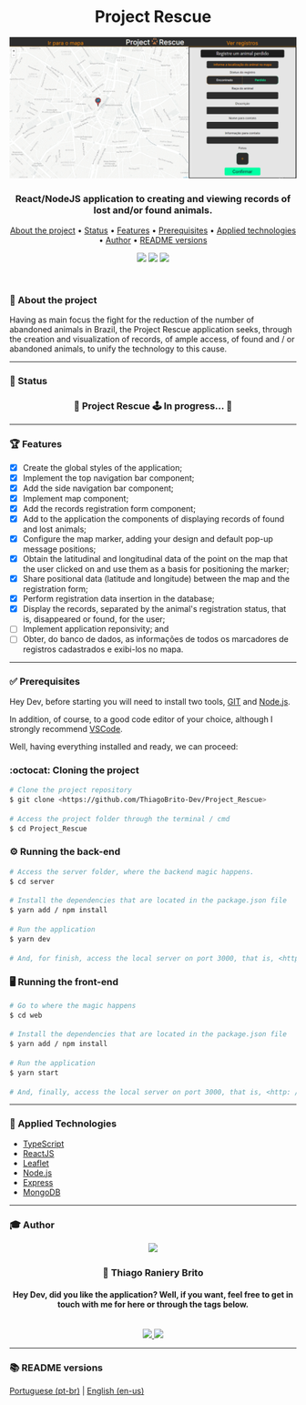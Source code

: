 <h1 align="center">Project Rescue</h1>

<div align="center">
    <img src="./assets/banner.png">
</div>

<h3 align="center">
    React/NodeJS application to creating and viewing records of lost and/or found animals.
</h3>

<p align="center">
    <a href="#-about-the-project">About the project</a> •
    <a href="#-status">Status</a> • 
    <a href="#-features">Features</a> • 
    <a href="#-prerequisites">Prerequisites</a> • 
    <a href="#-applied-technologies">Applied technologies</a> • 
    <a href="#-author">Author</a> •
    <a href="#-readme-versions">README versions</a>
</p>

<p align="center">
    <img src="https://img.shields.io/static/v1?label=LICENSE&message=MIT&color=00FFA3&style=for-the-badge" />
    <img src="https://img.shields.io/static/v1?label=yarn&message=v1.22.5&color=00FFA3&style=for-the-badge" />
    <img src="https://img.shields.io/static/v1?label=dependencies&message=up-to-date&color=00FFA3&style=for-the-badge&logo" />
</p>

<br/>

### 🎯 About the project

Having as main focus the fight for the reduction of the number of abandoned animals in Brazil, the Project Rescue application seeks, through the creation and visualization of records, of ample access, of found and / or abandoned animals, to unify the technology to this cause.

<hr />

### 🏁 Status
<h3 align="center">
	🚧 Project Rescue 🕹️  In progress...  🚧
</h3>

<hr />

### 🏆 Features

- [X] Create the global styles of the application;
- [X] Implement the top navigation bar component;
- [X] Add the side navigation bar component;
- [X] Implement map component;
- [X] Add the records registration form component;
- [X] Add to the application the components of displaying records of found and lost animals;
- [X] Configure the map marker, adding your design and default pop-up message positions;
- [x] Obtain the latitudinal and longitudinal data of the point on the map that the user clicked on and use them as a basis for positioning the marker;
- [x] Share positional data (latitude and longitude) between the map and the registration form;
- [X] Perform registration data insertion in the database;
- [X] Display the records, separated by the animal's registration status, that is, disappeared or found, for the user;
- [ ] Implement application reponsivity; and
- [ ] Obter, do banco de dados, as informações de todos os marcadores de registros cadastrados e exibi-los no mapa.

<hr />

### ✅ Prerequisites

Hey Dev, before starting you will need to install two tools, [GIT](https://git-scm.com) and [Node.js](https://nodejs.org/en/).

In addition, of course, to a good code editor of your choice, although I strongly recommend [VSCode](https://code.visualstudio.com/).

Well, having everything installed and ready, we can proceed:

### :octocat: Cloning the project
```bash
# Clone the project repository
$ git clone <https://github.com/ThiagoBrito-Dev/Project_Rescue>

# Access the project folder through the terminal / cmd
$ cd Project_Rescue
```

### ⚙️ Running the back-end

```bash
# Access the server folder, where the backend magic happens.
$ cd server

# Install the dependencies that are located in the package.json file
$ yarn add / npm install

# Run the application
$ yarn dev

# And, for finish, access the local server on port 3000, that is, <http: // localhost: 3000>
```

### 🖥️ Running the front-end

```bash
# Go to where the magic happens
$ cd web

# Install the dependencies that are located in the package.json file
$ yarn add / npm install

# Run the application
$ yarn start

# And, finally, access the local server on port 3000, that is, <http: // localhost: 3000>
```

<hr />

### 🔮 Applied Technologies
- [TypeScript](https://www.typescriptlang.org/)
- [ReactJS](https://pt-br.reactjs.org/)
- [Leaflet](https://leafletjs.com/)
- [Node.js](https://nodejs.org/en/)
- [Express](https://expressjs.com/pt-br/)
- [MongoDB](https://www.mongodb.com/cloud/atlas/lp/try2?utm_source=google&utm_campaign=gs_americas_brazil_search_core_brand_atlas_desktop&utm_term=mongodb&utm_medium=cpc_paid_search&utm_ad=e&utm_ad_campaign_id=12212624308&gclid=Cj0KCQiAv6yCBhCLARIsABqJTjYiu8ZvQZLyxuv1uIqJGJDDGIv2Qju9dCqarAaLSnQIWAc1uFkB3qkaAlbIEALw_wcB)

<hr />

### 🎓 Author

<div align="center">
    <img src="https://avatars.githubusercontent.com/u/71851038?s=460&u=045ad8499de94cfde24135d2453d7ffc1d72ebda&v=4" width="350px">
</div>

<h3 align="center">🤝 Thiago Raniery Brito</h3>

<h4 align="center">Hey Dev, did you like the application? Well, if you want, feel free to get in touch with me for here or through the tags below.</h4>

<br/>

<div align="center">
    <a href="https://www.linkedin.com/in/thiagoranierybrito/">
        <img src="https://img.shields.io/badge/-LinkedIn-blue?style=flat-square&logo=Linkedin&logoColor=white&link=https://www.linkedin.com/in/thiagoranierybrito/">
    </a>
    <a href="mailto:thiagobritotrs@gmail.com">
        <img src="https://img.shields.io/badge/-Gmail-c14438?style=flat-square&logo=Gmail&logoColor=white&link=mailto:thiagobritotrs@gmail.com">
    </a>
</div>

<hr>

### 📚 README versions

<p>
    <a href="https://github.com/ThiagoBrito-Dev/Project_Rescue/blob/main/README.md">Portuguese (pt-br)</a>
    |
    <a href="https://github.com/ThiagoBrito-Dev/Project_Rescue/blob/main/README-en.md">English (en-us)</a>
</p>